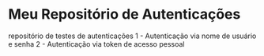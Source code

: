 # Meu Repositório de Autenticações
repositório de testes de autenticações
1 - Autenticação via nome de usuário e senha
2 - Autenticação via token de acesso pessoal 